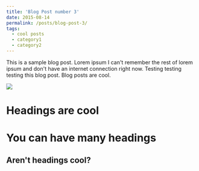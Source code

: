 ```yaml
---
title: 'Blog Post number 3'
date: 2015-08-14
permalink: /posts/blog-post-3/
tags:
  - cool posts
  - category1
  - category2
---
```


This is a sample blog post. Lorem ipsum I can't remember the rest of lorem ipsum and don't have an internet connection right now. Testing testing testing this blog post. Blog posts are cool.

![](../../../images/2024-05-04-20-09-09-image.png)

Headings are cool
======

You can have many headings
======

Aren't headings cool?
------